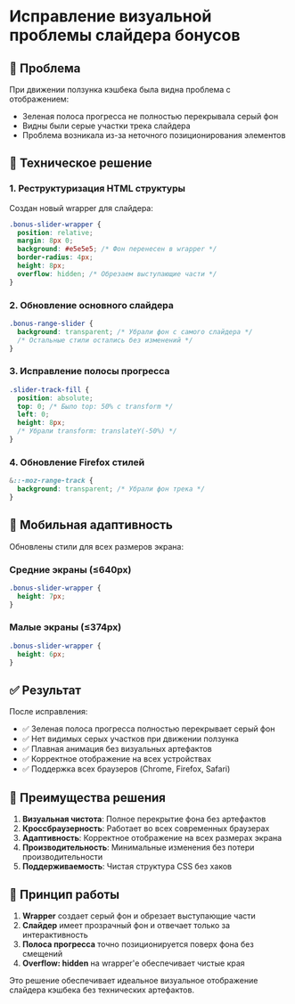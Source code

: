 # Исправление визуальной проблемы слайдера бонусов

## 🐛 Проблема

При движении ползунка кэшбека была видна проблема с отображением:
- Зеленая полоса прогресса не полностью перекрывала серый фон
- Видны были серые участки трека слайдера
- Проблема возникала из-за неточного позиционирования элементов

## 🔧 Техническое решение

### 1. Реструктуризация HTML структуры
Создан новый wrapper для слайдера:
```scss
.bonus-slider-wrapper {
  position: relative;
  margin: 8px 0;
  background: #e5e5e5; /* Фон перенесен в wrapper */
  border-radius: 4px;
  height: 8px;
  overflow: hidden; /* Обрезаем выступающие части */
}
```

### 2. Обновление основного слайдера
```scss
.bonus-range-slider {
  background: transparent; /* Убрали фон с самого слайдера */
  /* Остальные стили остались без изменений */
}
```

### 3. Исправление полосы прогресса
```scss
.slider-track-fill {
  position: absolute;
  top: 0; /* Было top: 50% с transform */
  left: 0;
  height: 8px;
  /* Убрали transform: translateY(-50%) */
}
```

### 4. Обновление Firefox стилей
```scss
&::-moz-range-track {
  background: transparent; /* Убрали фон трека */
}
```

## 📱 Мобильная адаптивность

Обновлены стили для всех размеров экрана:

### Средние экраны (≤640px)
```scss
.bonus-slider-wrapper {
  height: 7px;
}
```

### Малые экраны (≤374px)
```scss
.bonus-slider-wrapper {
  height: 6px;
}
```

## ✅ Результат

После исправления:
- ✅ Зеленая полоса прогресса полностью перекрывает серый фон
- ✅ Нет видимых серых участков при движении ползунка
- ✅ Плавная анимация без визуальных артефактов
- ✅ Корректное отображение на всех устройствах
- ✅ Поддержка всех браузеров (Chrome, Firefox, Safari)

## 🎯 Преимущества решения

1. **Визуальная чистота**: Полное перекрытие фона без артефактов
2. **Кроссбраузерность**: Работает во всех современных браузерах
3. **Адаптивность**: Корректное отображение на всех размерах экрана
4. **Производительность**: Минимальные изменения без потери производительности
5. **Поддерживаемость**: Чистая структура CSS без хаков

## 🔄 Принцип работы

1. **Wrapper** создает серый фон и обрезает выступающие части
2. **Слайдер** имеет прозрачный фон и отвечает только за интерактивность
3. **Полоса прогресса** точно позиционируется поверх фона без смещений
4. **Overflow: hidden** на wrapper'е обеспечивает чистые края

Это решение обеспечивает идеальное визуальное отображение слайдера кэшбека без технических артефактов. 